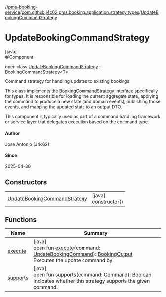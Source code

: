//[pms-booking-service](../../../index.md)/[com.github.j4c62.pms.booking.application.strategy.types](../index.md)/[UpdateBookingCommandStrategy](index.md)

# UpdateBookingCommandStrategy

[java]\
@Component

open class [UpdateBookingCommandStrategy](index.md) : [BookingCommandStrategy](../../com.github.j4c62.pms.booking.application.strategy/-booking-command-strategy/index.md)&lt;[T](../../com.github.j4c62.pms.booking.application.strategy/-booking-command-strategy/index.md)&gt; 

Command strategy for handling updates to existing bookings. 

This class implements the [BookingCommandStrategy](../../com.github.j4c62.pms.booking.application.strategy/-booking-command-strategy/index.md) interface specifically for  types. It is responsible for loading the current aggregate state, applying the command to produce a new state (and domain events), publishing those events, and mapping the updated state to an output DTO. 

This component is typically used as part of a command handling framework or service layer that delegates execution based on the command type.

#### Author

Jose Antonio (J4c62)

#### Since

2025-04-30

## Constructors

| | |
|---|---|
| [UpdateBookingCommandStrategy](-update-booking-command-strategy.md) | [java]<br>constructor() |

## Functions

| Name | Summary |
|---|---|
| [execute](execute.md) | [java]<br>open fun [execute](execute.md)(command: [UpdateBookingCommand](../../com.github.j4c62.pms.booking.domain.driver.command.types/-update-booking-command/index.md)): [BookingOutput](../../com.github.j4c62.pms.booking.domain.driver.output/-booking-output/index.md)<br>Executes the update command by. |
| [supports](supports.md) | [java]<br>open fun [supports](supports.md)(command: [Command](../../com.github.j4c62.pms.booking.domain.driver.command/-command/index.md)): [Boolean](https://kotlinlang.org/api/core/kotlin-stdlib/kotlin/-boolean/index.html)<br>Indicates whether this strategy supports the given command. |